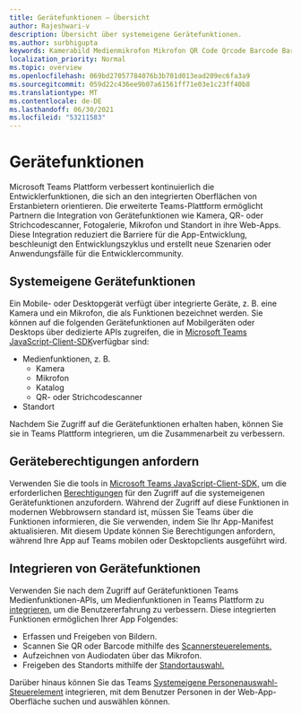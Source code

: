 ```yaml
---
title: Gerätefunktionen – Übersicht
author: Rajeshwari-v
description: Übersicht über systemeigene Gerätefunktionen.
ms.author: surbhigupta
keywords: Kamerabild Medienmikrofon Mikrofon QR Code Qrcode Barcode Barcode Scan Location Map Capabilities native Geräteberechtigungen
localization_priority: Normal
ms.topic: overview
ms.openlocfilehash: 069bd27057784076b3b701d013ead209ec6fa3a9
ms.sourcegitcommit: 059d22c436ee9b07a61561ff71e03e1c23ff40b8
ms.translationtype: MT
ms.contentlocale: de-DE
ms.lasthandoff: 06/30/2021
ms.locfileid: "53211583"
---
```

# <a name="device-capabilities"></a>Gerätefunktionen

Microsoft Teams Plattform verbessert kontinuierlich die Entwicklerfunktionen, die sich an den integrierten Oberflächen von Erstanbietern orientieren. Die erweiterte Teams-Plattform ermöglicht Partnern die Integration von Gerätefunktionen wie Kamera, QR- oder Strichcodescanner, Fotogalerie, Mikrofon und Standort in ihre Web-Apps. Diese Integration reduziert die Barriere für die App-Entwicklung, beschleunigt den Entwicklungszyklus und erstellt neue Szenarien oder Anwendungsfälle für die Entwicklercommunity.

## <a name="native-device-capabilities"></a>Systemeigene Gerätefunktionen

Ein Mobile- oder Desktopgerät verfügt über integrierte Geräte, z. B. eine Kamera und ein Mikrofon, die als Funktionen bezeichnet werden. Sie können auf die folgenden Gerätefunktionen auf Mobilgeräten oder Desktops über dedizierte APIs zugreifen, die in [Microsoft Teams JavaScript-Client-SDK](/javascript/api/overview/msteams-client?view=msteams-client-js-latest&preserve-view=true)verfügbar sind:
* Medienfunktionen, z. B.
    * Kamera
    * Mikrofon
    * Katalog
    * QR- oder Strichcodescanner
* Standort

Nachdem Sie Zugriff auf die Gerätefunktionen erhalten haben, können Sie sie in Teams Plattform integrieren, um die Zusammenarbeit zu verbessern. 

## <a name="request-device-permissions"></a>Geräteberechtigungen anfordern

Verwenden Sie die tools in [Microsoft Teams JavaScript-Client-SDK,](/javascript/api/overview/msteams-client?view=msteams-client-js-latest&preserve-view=true) um die erforderlichen [Berechtigungen](native-device-permissions.md) für den Zugriff auf die systemeigenen Gerätefunktionen anzufordern. Während der Zugriff auf diese Funktionen in modernen Webbrowsern standard ist, müssen Sie Teams über die Funktionen informieren, die Sie verwenden, indem Sie Ihr App-Manifest aktualisieren. Mit diesem Update können Sie Berechtigungen anfordern, während Ihre App auf Teams mobilen oder Desktopclients ausgeführt wird.
 
 ## <a name="integrate-device-capabilities"></a>Integrieren von Gerätefunktionen

Verwenden Sie nach dem Zugriff auf Gerätefunktionen Teams Medienfunktionen-APIs, um Medienfunktionen in Teams Plattform zu [integrieren,](mobile-camera-image-permissions.md) um die Benutzererfahrung zu verbessern. Diese integrierten Funktionen ermöglichen Ihrer App Folgendes:

* Erfassen und Freigeben von Bildern.
* Scannen Sie QR oder Barcode mithilfe des [Scannersteuerelements.](qr-barcode-scanner-capability.md)
* Aufzeichnen von Audiodaten über das Mikrofon.
* Freigeben des Standorts mithilfe der [Standortauswahl.](location-capability.md)

Darüber hinaus können Sie das Teams [Systemeigene Personenauswahl-Steuerelement](people-picker-capability.md) integrieren, mit dem Benutzer Personen in der Web-App-Oberfläche suchen und auswählen können.
